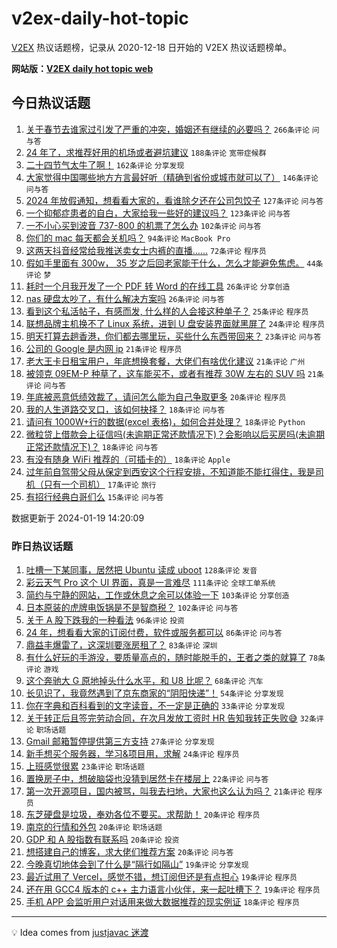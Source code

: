 # v2ex-daily-hot-topic

[V2EX](https://www.v2ex.com/) 热议话题榜，记录从 2020-12-18 日开始的 V2EX 热议话题榜单。

**网站版：[V2EX daily hot topic web](https://boojack.github.io/v2ex-daily-hot-topic-web/)**

## 今日热议话题

<!-- TODAY BEGIN -->

1. [关于春节去谁家过引发了严重的冲突，婚姻还有继续的必要吗？](https://www.v2ex.com/t/1010029) `266条评论` `问与答`
1. [24 年了，求推荐好用的机场或者避坑建议](https://www.v2ex.com/t/1009886) `188条评论` `宽带症候群`
1. [二十四节气太牛了啊！](https://www.v2ex.com/t/1009876) `162条评论` `分享发现`
1. [大家觉得中国哪些地方方言最好听（精确到省份或城市就可以了）](https://www.v2ex.com/t/1009938) `146条评论` `问与答`
1. [2024 年放假通知，想看看大家的，看谁除夕还在公司包饺子](https://www.v2ex.com/t/1009871) `127条评论` `问与答`
1. [一个抑郁症患者的自白，大家给我一些好的建议吗？](https://www.v2ex.com/t/1009993) `123条评论` `问与答`
1. [一不小心买到波音 737-800 的机票了怎么办](https://www.v2ex.com/t/1009892) `102条评论` `问与答`
1. [你们的 mac 每天都会关机吗？](https://www.v2ex.com/t/1009956) `94条评论` `MacBook Pro`
1. [这两天抖音经常给我推送卖女士内裤的直播……](https://www.v2ex.com/t/1009894) `72条评论` `程序员`
1. [假如手里面有 300w， 35 岁之后回老家能干什么，怎么才能避免焦虑。](https://www.v2ex.com/t/1010068) `44条评论` `梦`
1. [耗时一个月我开发了一个 PDF 转 Word 的在线工具](https://www.v2ex.com/t/1009978) `26条评论` `分享创造`
1. [nas 硬盘太吵了，有什么解决方案吗](https://www.v2ex.com/t/1009959) `26条评论` `问与答`
1. [看到这个私活帖子，有感而发, 什么样的人会接这种单子？](https://www.v2ex.com/t/1009941) `25条评论` `程序员`
1. [联想品牌主机换不了 Linux 系统，进到 U 盘安装界面就黑屏了](https://www.v2ex.com/t/1009952) `24条评论` `程序员`
1. [明天打算去趟香港，你们都去哪里玩，买些什么东西带回来？](https://www.v2ex.com/t/1009884) `23条评论` `问与答`
1. [公司的 Google 是内网 ip](https://www.v2ex.com/t/1010115) `21条评论` `程序员`
1. [老大王卡日租宝用户，年底想换套餐，大佬们有啥优化建议](https://www.v2ex.com/t/1009997) `21条评论` `广州`
1. [被领克 09EM-P 种草了，这车能买不，或者有推荐 30W 左右的 SUV 吗](https://www.v2ex.com/t/1009880) `21条评论` `问与答`
1. [年底被恶意低绩效裁了，请问怎么能为自己争取更多](https://www.v2ex.com/t/1009914) `20条评论` `程序员`
1. [我的人生道路交叉口，该如何抉择？](https://www.v2ex.com/t/1009949) `18条评论` `问与答`
1. [请问有 1000W+行的数据(excel 表格)，如何合并处理？](https://www.v2ex.com/t/1009926) `18条评论` `Python`
1. [微粒贷上借款会上征信吗(未逾期正常还款情况下)？会影响以后买房吗(未逾期正常还款情况下)？](https://www.v2ex.com/t/1009910) `18条评论` `问与答`
1. [有没有随身 WiFi 推荐的（可插卡的）](https://www.v2ex.com/t/1009875) `18条评论` `Apple`
1. [过年前自驾带父母从保定到西安这个行程安排，不知道能不能扛得住，我是司机（只有一个司机）](https://www.v2ex.com/t/1010074) `17条评论` `旅行`
1. [有招行经典白哥们么](https://www.v2ex.com/t/1010070) `15条评论` `问与答`

数据更新于 2024-01-19 14:20:09

<!-- TODAY END -->

### 昨日热议话题

<!-- YESTERDAY BEGIN -->

1. [吐槽一下某同事，居然把 Ubuntu 读成 uboot](https://www.v2ex.com/t/1009629) `128条评论` `发音`
1. [彩云天气 Pro 这个 UI 界面，真是一言难尽](https://www.v2ex.com/t/1009520) `111条评论` `全球工单系统`
1. [简约与宁静的网站，工作或休息之余可以体验一下](https://www.v2ex.com/t/1009521) `103条评论` `分享创造`
1. [日本原装的虎牌电饭锅是不是智商税？](https://www.v2ex.com/t/1009604) `102条评论` `问与答`
1. [关于 A 股下跌我的一种看法](https://www.v2ex.com/t/1009633) `96条评论` `投资`
1. [24 年，想看看大家的订阅付费，软件或服务都可以](https://www.v2ex.com/t/1009615) `86条评论` `问与答`
1. [鼎益丰爆雷了，这深圳要涨房租了？](https://www.v2ex.com/t/1009526) `83条评论` `深圳`
1. [有什么好玩的手游没，要质量高点的，随时能脱手的，王者之类的就算了](https://www.v2ex.com/t/1009669) `78条评论` `游戏`
1. [这个奔驰大 G 原地掉头什么水平，和 U8 比呢？](https://www.v2ex.com/t/1009525) `68条评论` `汽车`
1. [长见识了，我竟然遇到了京东商家的“阴阳快递”！](https://www.v2ex.com/t/1009546) `54条评论` `分享发现`
1. [你在字典和百科看到的文字读音，不一定是正确的](https://www.v2ex.com/t/1009700) `33条评论` `分享发现`
1. [关于转正后且签完劳动合同，在次月发放工资时 HR 告知我转正失败😅](https://www.v2ex.com/t/1009666) `32条评论` `职场话题`
1. [Gmail 邮箱暂停提供第三方支持](https://www.v2ex.com/t/1009756) `27条评论` `分享发现`
1. [新手想买个服务器，学习&项目用，求解](https://www.v2ex.com/t/1009781) `24条评论` `程序员`
1. [上班感觉很累](https://www.v2ex.com/t/1009537) `23条评论` `职场话题`
1. [置换房子中，想破脑袋也没猜到居然卡在楼层上](https://www.v2ex.com/t/1009747) `22条评论` `问与答`
1. [第一次开源项目，国内被骂，叫我去扫地，大家也这么认为吗？](https://www.v2ex.com/t/1009702) `21条评论` `程序员`
1. [东芝硬盘是垃圾，奉劝各位不要买。求帮助！](https://www.v2ex.com/t/1009748) `20条评论` `程序员`
1. [南京的行情和外包](https://www.v2ex.com/t/1009743) `20条评论` `职场话题`
1. [GDP 和 A 股指数有联系吗](https://www.v2ex.com/t/1009619) `20条评论` `投资`
1. [想搭建自己的博客，求大佬们推荐方案](https://www.v2ex.com/t/1009591) `20条评论` `问与答`
1. [今晚真切地体会到了什么是“隔行如隔山”](https://www.v2ex.com/t/1009852) `19条评论` `分享发现`
1. [最近试用了 Vercel，感觉不错，想订阅但还是有点担心](https://www.v2ex.com/t/1009761) `19条评论` `程序员`
1. [还在用 GCC4 版本的 c++ 主力语言小伙伴，来一起吐槽下？](https://www.v2ex.com/t/1009556) `19条评论` `程序员`
1. [手机 APP 会监听用户对话用来做大数据推荐的现实例证](https://www.v2ex.com/t/1009846) `18条评论` `程序员`

<!-- YESTERDAY END -->

---

💡 Idea comes from [justjavac 迷渡](https://github.com/justjavac/)
